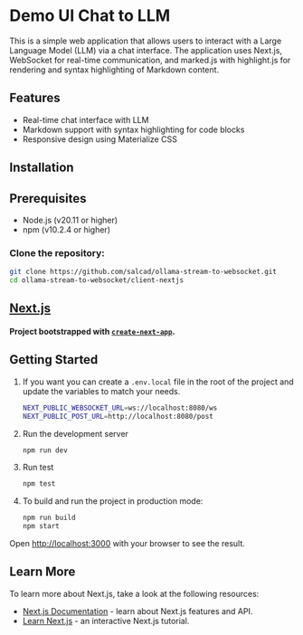 # Demo UI Chat to LLM

This is a simple web application that allows users to interact with a Large Language Model (LLM) via a chat interface. The application uses Next.js, WebSocket for real-time communication, and marked.js with highlight.js for rendering and syntax highlighting of Markdown content.

## Features

- Real-time chat interface with LLM
- Markdown support with syntax highlighting for code blocks
- Responsive design using Materialize CSS

## Installation

## Prerequisites

- Node.js (v20.11 or higher)
- npm (v10.2.4 or higher)

### Clone the repository:

```bash
git clone https://github.com/salcad/ollama-stream-to-websocket.git
cd ollama-stream-to-websocket/client-nextjs
```

## [Next.js](https://nextjs.org/) 
#### Project bootstrapped with [`create-next-app`](https://github.com/vercel/next.js/tree/canary/packages/create-next-app).

## Getting Started

1. If you want you can create a `.env.local` file in the root of the project and update the variables to match your needs.

    ```bash
    NEXT_PUBLIC_WEBSOCKET_URL=ws://localhost:8080/ws
    NEXT_PUBLIC_POST_URL=http://localhost:8080/post
    ```

2. Run the development server

    ```bash
    npm run dev
    ```

3. Run test

    ```bash
    npm test
    ```

4. To build and run the project in production mode:

    ```bash
    npm run build
    npm start
    ```

Open [http://localhost:3000](http://localhost:3000) with your browser to see the result.

## Learn More

To learn more about Next.js, take a look at the following resources:

- [Next.js Documentation](https://nextjs.org/docs) - learn about Next.js features and API.
- [Learn Next.js](https://nextjs.org/learn) - an interactive Next.js tutorial.